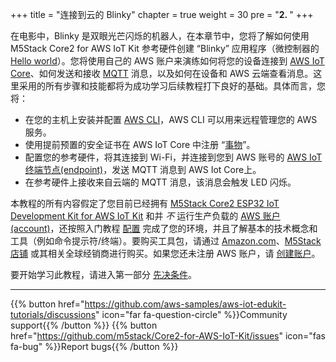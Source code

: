 +++
title = "连接到云的 Blinky"
chapter = true
weight = 30
pre = "<b>2. </b>"
+++

在电影中，Blinky 是双眼光芒闪烁的机器人，在本章节中，您将了解如何使用 M5Stack Core2 for AWS IoT Kit 参考硬件创建 “Blinky” 应用程序（微控制器的 [Hello world](https://en.wikipedia.org/wiki/%22Hello,_World!%22_program)）。您将使用自己的 AWS 账户来演练如何将您的设备连接到 [AWS IoT Core](https://aws.amazon.com/iot-core/)、如何发送和接收 [MQTT](https://docs.aws.amazon.com/iot/latest/developerguide/mqtt.html) 消息，以及如何在设备和 AWS 云端查看消息。这里采用的所有步骤和技能都将为成功学习后续教程打下良好的基础。具体而言，您将：
- 在您的主机上安装并配置 [AWS CLI](https://aws.amazon.com/cli/)，AWS CLI 可以用来远程管理您的 AWS 服务。
- 使用提前预置的安全证书在 AWS IoT Core 中注册 “[事物](https://docs.aws.amazon.com/iot/latest/developerguide/iot-thing-management.html)”。
- 配置您的参考硬件，将其连接到 Wi-Fi，并连接到您到 AWS 账号的 [AWS IoT 终端节点(endpoint)](https://docs.aws.amazon.com/general/latest/gr/iot-core.html)，发送 MQTT 消息到 AWS Iot Core上。
- 在参考硬件上接收来自云端的 MQTT 消息，该消息会触发 LED 闪烁。
 
本教程的所有内容假定了您目前已经拥有 [M5Stack Core2 ESP32 IoT Development Kit for AWS IoT Kit](https://www.amazon.com/dp/B08VGRZYJR/) 和并 *不* 运行生产负载的 [AWS 账户(account)](https://console.aws.amazon.com/console/home)，还按照入门教程 [配置](getting-started/prerequisites.html) 完成了您的环境，并且了解基本的技术概念和工具（例如命令提示符/终端）。要购买工具包，请通过 [Amazon.com](https://www.amazon.com/dp/B08VGRZYJR/)、[M5Stack 店铺](https://m5stack.com/products/m5stack-core2-esp32-iot-development-kit-for-aws-iot-edukit) 或其相关全球经销商进行购买。如果您还未注册 AWS 账户，请 [创建账户](https://portal.aws.amazon.com/billing/signup)。


要开始学习此教程，请进入第一部分 [先决条件](blinky-hello-world/prerequisites.html)。

---
{{% button href="https://github.com/aws-samples/aws-iot-edukit-tutorials/discussions" icon="far fa-question-circle" %}}Community support{{% /button %}} {{% button href="https://github.com/m5stack/Core2-for-AWS-IoT-Kit/issues" icon="fas fa-bug" %}}Report bugs{{% /button %}}
